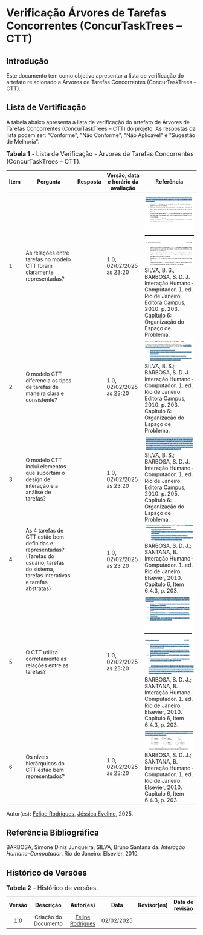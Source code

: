 # Verificação Árvores de Tarefas Concorrentes (ConcurTaskTrees – CTT)

## Introdução

Este documento tem como objetivo apresentar a lista de verificação do artefato relacionado a Árvores de Tarefas Concorrentes (ConcurTaskTrees – CTT).

## Lista de Vertificação

A tabela abaixo apresenta a lista de verificação do artefato de Árvores de Tarefas Concorrentes (ConcurTaskTrees – CTT) do projeto. As respostas da lista podem ser: "Conforme", "Não Conforme", "Não Aplicável" e "Sugestão de Melhoria".

<font size="3"><p style="text-align: left">**Tabela 1** - Lista de Verificação - Árvores de Tarefas Concorrentes (ConcurTaskTrees – CTT).</p></font>

| Item | Pergunta | Resposta | Versão, data e horário da avaliação | Referência |
|------|----------|----------|--------------------------------------|-------------|
| 1    | As relações entre tarefas no modelo CTT foram claramente representadas? |          | 1.0, 02/02/2025 às 23:20 | ![1](../../assets/referenciasLista/entrega08/verificacaoCTT/pergunta1CTT.png) SILVA, B. S.; BARBOSA, S. D. J. Interação Humano-Computador. 1. ed. Rio de Janeiro: Editora Campus, 2010. p. 203. Capítulo 6: Organização do Espaço de Problema. |
| 2    | O modelo CTT diferencia os tipos de tarefas de maneira clara e consistente? |          | 1.0, 02/02/2025 às 23:20 | ![2](../../assets/referenciasLista/entrega08/verificacaoCTT/pergunta2CTT.png) SILVA, B. S.; BARBOSA, S. D. J. Interação Humano-Computador. 1. ed. Rio de Janeiro: Editora Campus, 2010. p. 203. Capítulo 6: Organização do Espaço de Problema. |
| 3    | O modelo CTT inclui elementos que suportam o design de interação e a análise de tarefas? |          | 1.0, 02/02/2025 às 23:20 | ![3](../../assets/referenciasLista/entrega08/verificacaoCTT/pergunta3CTT.png) SILVA, B. S.; BARBOSA, S. D. J. Interação Humano-Computador. 1. ed. Rio de Janeiro: Editora Campus, 2010. p. 205. Capítulo 6: Organização do Espaço de Problema. |
| 4    | As 4 tarefas de CTT estão bem definidas e representadas? (Tarefas do usuário, tarefas do sistema, tarefas interativas e tarefas abstratas) |          | 1.0, 02/02/2025 às 23:20 | ![4](../../assets/referenciasLista/entrega08/verificacaoCTT/pergunta4CTT.png) BARBOSA, S. D. J.; SANTANA, B. Interação Humano-Computador. 1. ed. Rio de Janeiro: Elsevier, 2010. Capítulo 6, Item 6.4.3, p. 203. |
| 5    | O CTT utiliza corretamente as relações entre as tarefas? |          | 1.0, 02/02/2025 às 23:20 | ![5](../../assets/referenciasLista/entrega08/verificacaoCTT/pergunta5CTT.png) BARBOSA, S. D. J.; SANTANA, B. Interação Humano-Computador. 1. ed. Rio de Janeiro: Elsevier, 2010. Capítulo 6, Item 6.4.3, p. 203. |
| 6    | Os níveis hierárquicos do CTT estão bem representados? |          | 1.0, 02/02/2025 às 23:20 | ![6](../../assets/referenciasLista/entrega08/verificacaoCTT/pergunta6CTT.png) BARBOSA, S. D. J.; SANTANA, B. Interação Humano-Computador. 1. ed. Rio de Janeiro: Elsevier, 2010. Capítulo 6, Item 6.4.3, p. 203. |


Autor(es): [Felipe Rodrigues](https://github.com/felipeJRdev), [Jéssica Eveline](https://github.com/xzxjese), 2025.

## Referência Bibliográfica

BARBOSA, Simone Diniz Junqueira; SILVA, Bruno Santana da. *Interação Humano-Computador*. Rio de Janeiro: Elsevier, 2010.  

## Histórico de Versões

<font size="3"><p style="text-align: left">**Tabela 2** - Histórico de versões.</p></font>

| Versão | Descrição | Autor(es) | Data | Revisor(es) | Data de revisão |
| :----: | :-------: | :-------: | :--: | :-------------------------------: | :-------------: |
|  1.0   | Criação do Documento | [Felipe Rodrigues](https://github.com/felipeJRdev) | 02/02/2025 | |   |